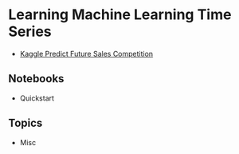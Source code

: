# Learning Machine Learning Time Series


- [Kaggle Predict Future Sales Competition](https://www.kaggle.com/competitions/competitive-data-science-predict-future-sales/overview)

## Notebooks

- Quickstart


## Topics

- Misc
